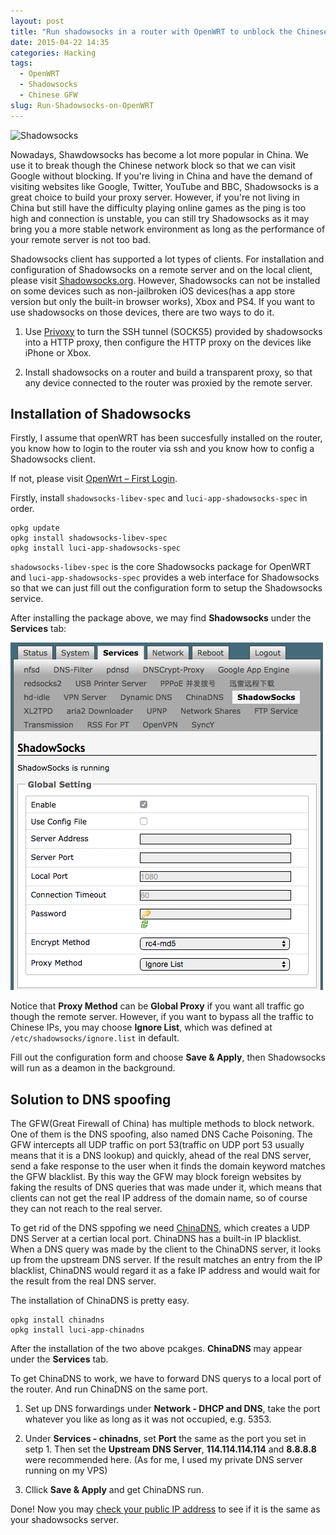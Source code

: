 ```yaml
---
layout: post
title: "Run shadowsocks in a router with OpenWRT to unblock the Chinese network block"
date: 2015-04-22 14:35
categories: Hacking
tags:
  - OpenWRT
  - Shadowsocks
  - Chinese GFW
slug: Run-Shadowsocks-on-OpenWRT
---
```


![Shadowsocks](http://i.imgur.com/Z8LRdDs.png)

Nowadays, Shawdowsocks has become a lot more popular in China. We use it to break though the Chinese network block so that we can visit Google without blocking. If you're living in China and have the demand of visiting websites like Google, Twitter, YouTube and BBC, Shadowsocks is a great choice to build your proxy server. However, if you're not living in China but still have the difficulty playing online games as the ping is too high and connection is unstable, you can still try Shadowsocks as it may bring you a more stable network environment as long as the performance of your remote server is not too bad.

Shadowsocks client has supported a lot types of clients. For installation and configuration of Shadowsocks on a remote server and on the local client, please visit [Shadowsocks.org](http://shadowsocks.org/en/index.html). However, Shadowsocks can not be installed on some devices such as non-jailbroken iOS devices(has a app store version but only the built-in browser works), Xbox and PS4. If you want to use shadowsocks on those devices, there are two ways to do it.

1. Use [Privoxy](www.privoxy.org) to turn the SSH tunnel (SOCKS5) provided by shadowsocks into a HTTP proxy, then configure the HTTP proxy on the devices like iPhone or Xbox.

2. Install shadowsocks on a router and build a transparent proxy, so that any device connected to the router was proxied by the remote server.

## Installation of Shadowsocks

Firstly, I assume that openWRT has been succesfully installed on the router, you know how to login to the router via ssh and you know how to config a Shadowsocks client.

If not, please visit [OpenWrt – First Login](http://wiki.openwrt.org/doc/howto/firstlogin).

Firstly, install `shadowsocks-libev-spec` and `luci-app-shadowsocks-spec` in order.

    opkg update
    opkg install shadowsocks-libev-spec
    opkg install luci-app-shadowsocks-spec

`shadowsocks-libev-spec` is the core Shadowsocks package for OpenWRT and `luci-app-shadowsocks-spec` provides a web interface for Shadowsocks so that we can just fill out the configuration form to setup the Shadowsocks service.

After installing the package above, we may find **Shadowsocks** under the **Services** tab:

![OpenWRT Shawdowsocks](/images/openwrt.png)

Notice that **Proxy Method** can be **Global Proxy** if you want all traffic go though the remote server. However, if you want to bypass all the traffic to Chinese IPs, you may choose **Ignore List**, which was defined at `/etc/shadowsocks/ignore.list` in default.

Fill out the configuration form and choose **Save & Apply**, then Shadowsocks will run as a deamon in the background.

## Solution to DNS spoofing

The GFW(Great Firewall of China) has multiple methods to block network. One of them is the DNS spoofing, also named DNS Cache Poisoning. The GFW intercepts all UDP traffic on port 53(traffic on UDP port 53 usually means that it is a DNS lookup) and quickly, ahead of the real DNS server, send a fake response to the user when it finds the domain keyword matches the GFW blacklist. By this way the GFW may block foreign websites by faking the results of DNS queries that was made under it, which means that clients can not get the real IP address of the domain name, so of course they can not reach to the real server.

To get rid of the DNS sppofing we need [ChinaDNS](https://github.com/clowwindy/ChinaDNS), which creates a UDP DNS Server at a certian local port. ChinaDNS has a built-in IP blacklist. When a DNS query was made by the client to the ChinaDNS server, it looks up from the upstream DNS server. If the result matches an entry from the IP blacklist, ChinaDNS would regard it as a fake IP address and would wait for the result from the real DNS server.

The installation of ChinaDNS is pretty easy.

    opkg install chinadns
    opkg install luci-app-chinadns

After the installation of the two above pcakges. **ChinaDNS** may appear under the **Services** tab.

To get ChinaDNS to work, we have to forward DNS querys to a local port of the router. And run ChinaDNS on the same port.

1. Set up DNS forwardings under **Network - DHCP and DNS**, take the port whatever you like as long as it was not occupied, e.g. 5353.

2. Under **Services - chinadns**, set **Port** the same as the port you set in setp 1. Then set the **Upstream DNS Server**, **114.114.114.114** and **8.8.8.8** were recommended here. (As for me, I used my private DNS server running on my VPS)

3. Cllick **Save & Apply** and get ChinaDNS run.

Done! Now you may [check your public IP address](https://www.google.com/search?q=ip) to see if it is the same as your shadowsocks server.
